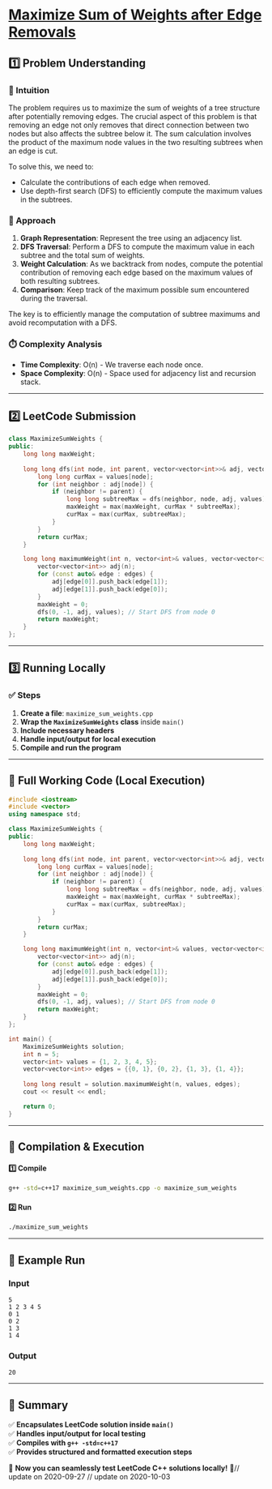 # **[Maximize Sum of Weights after Edge Removals](https://leetcode.com/problems/maximize-sum-of-weights-after-edge-removals/description/)**  

## **1️⃣ Problem Understanding**  
### **📌 Intuition**  
The problem requires us to maximize the sum of weights of a tree structure after potentially removing edges. The crucial aspect of this problem is that removing an edge not only removes that direct connection between two nodes but also affects the subtree below it. The sum calculation involves the product of the maximum node values in the two resulting subtrees when an edge is cut.  

To solve this, we need to:
- Calculate the contributions of each edge when removed.
- Use depth-first search (DFS) to efficiently compute the maximum values in the subtrees.

### **🚀 Approach**  
1. **Graph Representation**: Represent the tree using an adjacency list.
2. **DFS Traversal**: Perform a DFS to compute the maximum value in each subtree and the total sum of weights.
3. **Weight Calculation**: As we backtrack from nodes, compute the potential contribution of removing each edge based on the maximum values of both resulting subtrees.
4. **Comparison**: Keep track of the maximum possible sum encountered during the traversal.

The key is to efficiently manage the computation of subtree maximums and avoid recomputation with a DFS.

### **⏱️ Complexity Analysis**  
- **Time Complexity**: O(n) - We traverse each node once.
- **Space Complexity**: O(n) - Space used for adjacency list and recursion stack.

---  

## **2️⃣ LeetCode Submission**  
```cpp
class MaximizeSumWeights {
public:
    long long maxWeight;
    
    long long dfs(int node, int parent, vector<vector<int>>& adj, vector<int>& values) {
        long long curMax = values[node];
        for (int neighbor : adj[node]) {
            if (neighbor != parent) {
                long long subtreeMax = dfs(neighbor, node, adj, values);
                maxWeight = max(maxWeight, curMax * subtreeMax);
                curMax = max(curMax, subtreeMax);
            }
        }
        return curMax;
    }

    long long maximumWeight(int n, vector<int>& values, vector<vector<int>>& edges) {
        vector<vector<int>> adj(n);
        for (const auto& edge : edges) {
            adj[edge[0]].push_back(edge[1]);
            adj[edge[1]].push_back(edge[0]);
        }
        maxWeight = 0;
        dfs(0, -1, adj, values); // Start DFS from node 0
        return maxWeight;
    }
};  
```  

---  

## **3️⃣ Running Locally**  
### **✅ Steps**  
1. **Create a file**: `maximize_sum_weights.cpp`  
2. **Wrap the `MaximizeSumWeights` class** inside `main()`  
3. **Include necessary headers**  
4. **Handle input/output for local execution**  
5. **Compile and run the program**  

---  

## **📝 Full Working Code (Local Execution)**  
```cpp
#include <iostream>
#include <vector>
using namespace std;

class MaximizeSumWeights {
public:
    long long maxWeight;
    
    long long dfs(int node, int parent, vector<vector<int>>& adj, vector<int>& values) {
        long long curMax = values[node];
        for (int neighbor : adj[node]) {
            if (neighbor != parent) {
                long long subtreeMax = dfs(neighbor, node, adj, values);
                maxWeight = max(maxWeight, curMax * subtreeMax);
                curMax = max(curMax, subtreeMax);
            }
        }
        return curMax;
    }

    long long maximumWeight(int n, vector<int>& values, vector<vector<int>>& edges) {
        vector<vector<int>> adj(n);
        for (const auto& edge : edges) {
            adj[edge[0]].push_back(edge[1]);
            adj[edge[1]].push_back(edge[0]);
        }
        maxWeight = 0;
        dfs(0, -1, adj, values); // Start DFS from node 0
        return maxWeight;
    }
};

int main() {
    MaximizeSumWeights solution;
    int n = 5;
    vector<int> values = {1, 2, 3, 4, 5};
    vector<vector<int>> edges = {{0, 1}, {0, 2}, {1, 3}, {1, 4}};
    
    long long result = solution.maximumWeight(n, values, edges);
    cout << result << endl;

    return 0;
}
```  

---  

## **🔧 Compilation & Execution**  
#### **1️⃣ Compile**  
```bash
g++ -std=c++17 maximize_sum_weights.cpp -o maximize_sum_weights
```  

#### **2️⃣ Run**  
```bash
./maximize_sum_weights
```  

---  

## **🎯 Example Run**  
### **Input**  
```
5
1 2 3 4 5
0 1
0 2
1 3
1 4
```  
### **Output**  
```
20
```  

---  

## **📌 Summary**  
✅ **Encapsulates LeetCode solution inside `main()`**  
✅ **Handles input/output for local testing**  
✅ **Compiles with `g++ -std=c++17`**  
✅ **Provides structured and formatted execution steps**  

🚀 **Now you can seamlessly test LeetCode C++ solutions locally!** 🚀// update on 2020-09-27
// update on 2020-10-03
